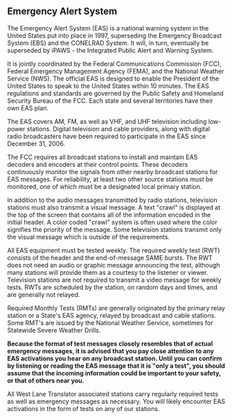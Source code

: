 
Emergency Alert System
----------------------

The Emergency Alert System (EAS) is a national warning system in the
United States put into place in 1997, superseding the Emergency
Broadcast System (EBS) and the CONELRAD System. It will, in turn,
eventually be superseded by iPAWS - the Integrated Public Alert and
Warning System.

It is jointly coordinated by the Federal Communications Commission
(FCC), Federal Emergency Management Agency (FEMA), and the National
Weather Service (NWS). The official EAS is designed to enable the
President of the United States to speak to the United States within 10
minutes. The EAS regulations and standards are governed by the Public
Safety and Homeland Security Bureau of the FCC. Each state and several
territories have their own EAS plan.

The EAS covers AM, FM, as well as VHF, and UHF television including
low-power stations. Digital television and cable providers, along with
digital radio broadcasters have been required to participate in the EAS
since December 31, 2006.

The FCC requires all broadcast stations to install and maintain EAS
decoders and encoders at their control points. These decoders
continuously monitor the signals from other nearby broadcast stations
for EAS messages. For reliability, at least two other source stations
must be monitored, one of which must be a designated local primary
station.

In addition to the audio messages transmitted by radio stations,
television stations must also transmit a visual message. A text
\"crawl\" is displayed at the top of the screen that contains all of the
information encoded in the initial header. A color coded \"crawl\"
system is often used where the color signifies the priority of the
message. Some television stations transmit only the visual message which
is outside of the requirements.

All EAS equipment must be tested weekly. The required weekly test (RWT)
consists of the header and the end-of-message SAME bursts. The RWT does
not need an audio or graphic message announcing the test, although many
stations will provide them as a courtesy to the listener or viewer.
Television stations are not required to transmit a video message for
weekly tests. RWTs are scheduled by the station, on random days and
times, and are generally not relayed.

Required Monthly Tests (RMTs) are generally originated by the primary
relay station or a State\'s EAS agency, relayed by broadcast and cable
stations. Some RMT\'s are issued by the National Weather Service,
sometimes for Statewide Severe Weather Drills.

**Because the format of test messages closely resembles that of actual
emergency messages, it is advised that you pay close attention to any
EAS activations you hear on any broadcast station. Until you can confirm
by listening or reading the EAS message that it is \"only a test\", you
should assume that the incoming information could be important to your
safety, or that of others near you.**

All West Lane Translator associated stations carry regularly required
tests as well as emergency messages as necessary. You will likely
encounter EAS activations in the form of tests on any of our stations.



